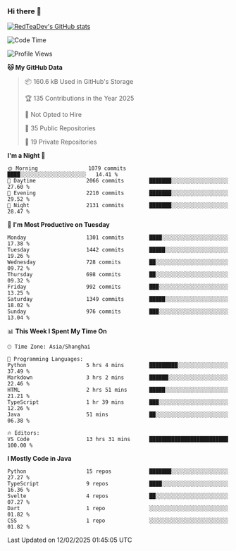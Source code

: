 ### Hi there 👋

<!--
**RedTeaDev/RedTeaDev** is a ✨ _special_ ✨ repository because its `README.md` (this file) appears on your GitHub profile.

Here are some ideas to get you started:

- 🔭 I’m currently working on ...
- 🌱 I’m currently learning ...
- 👯 I’m looking to collaborate on ...
- 🤔 I’m looking for help with ...
- 💬 Ask me about ...
- 📫 How to reach me: ...
- 😄 Pronouns: ...
- ⚡ Fun fact: ...
-->

<!--
[![wakatime](https://wakatime.com/badge/user/6b101ed0-04c0-4490-9283-eb61f2efff96.svg)](https://wakatime.com/@6b101ed0-04c0-4490-9283-eb61f2efff96)
!-->

[![RedTeaDev's GitHub stats](https://github-readme-stats.vercel.app/api?username=RedTeaDev\&include_all_commits=true)](https://github.com/anuraghazra/github-readme-stats)
<!--
[![willianrod's wakatime stats](https://github-readme-stats.vercel.app/api/wakatime?username=RedTeaDev)](https://github.com/anuraghazra/github-readme-stats)
!-->
<!--START_SECTION:waka-->
![Code Time](http://img.shields.io/badge/Code%20Time-2%2C999%20hrs%2050%20mins-blue)

![Profile Views](http://img.shields.io/badge/Profile%20Views-0-blue)

**🐱 My GitHub Data** 

> 📦 160.6 kB Used in GitHub's Storage 
 > 
> 🏆 135 Contributions in the Year 2025
 > 
> 🚫 Not Opted to Hire
 > 
> 📜 35 Public Repositories 
 > 
> 🔑 19 Private Repositories 
 > 
**I'm a Night 🦉** 

```text
🌞 Morning                1079 commits        ████░░░░░░░░░░░░░░░░░░░░░   14.41 % 
🌆 Daytime                2066 commits        ███████░░░░░░░░░░░░░░░░░░   27.60 % 
🌃 Evening                2210 commits        ███████░░░░░░░░░░░░░░░░░░   29.52 % 
🌙 Night                  2131 commits        ███████░░░░░░░░░░░░░░░░░░   28.47 % 
```
📅 **I'm Most Productive on Tuesday** 

```text
Monday                   1301 commits        ████░░░░░░░░░░░░░░░░░░░░░   17.38 % 
Tuesday                  1442 commits        █████░░░░░░░░░░░░░░░░░░░░   19.26 % 
Wednesday                728 commits         ██░░░░░░░░░░░░░░░░░░░░░░░   09.72 % 
Thursday                 698 commits         ██░░░░░░░░░░░░░░░░░░░░░░░   09.32 % 
Friday                   992 commits         ███░░░░░░░░░░░░░░░░░░░░░░   13.25 % 
Saturday                 1349 commits        █████░░░░░░░░░░░░░░░░░░░░   18.02 % 
Sunday                   976 commits         ███░░░░░░░░░░░░░░░░░░░░░░   13.04 % 
```


📊 **This Week I Spent My Time On** 

```text
🕑︎ Time Zone: Asia/Shanghai

💬 Programming Languages: 
Python                   5 hrs 4 mins        █████████░░░░░░░░░░░░░░░░   37.49 % 
Markdown                 3 hrs 2 mins        ██████░░░░░░░░░░░░░░░░░░░   22.46 % 
HTML                     2 hrs 51 mins       █████░░░░░░░░░░░░░░░░░░░░   21.21 % 
TypeScript               1 hr 39 mins        ███░░░░░░░░░░░░░░░░░░░░░░   12.26 % 
Java                     51 mins             ██░░░░░░░░░░░░░░░░░░░░░░░   06.38 % 

🔥 Editors: 
VS Code                  13 hrs 31 mins      █████████████████████████   100.00 % 
```

**I Mostly Code in Java** 

```text
Python                   15 repos            ███████░░░░░░░░░░░░░░░░░░   27.27 % 
TypeScript               9 repos             ████░░░░░░░░░░░░░░░░░░░░░   16.36 % 
Svelte                   4 repos             ██░░░░░░░░░░░░░░░░░░░░░░░   07.27 % 
Dart                     1 repo              ░░░░░░░░░░░░░░░░░░░░░░░░░   01.82 % 
CSS                      1 repo              ░░░░░░░░░░░░░░░░░░░░░░░░░   01.82 % 
```




 Last Updated on 12/02/2025 01:45:05 UTC
<!--END_SECTION:waka-->


